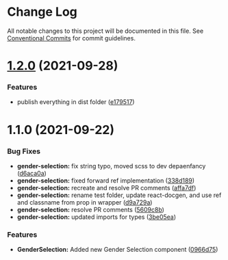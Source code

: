 # Change Log

All notable changes to this project will be documented in this file.
See [Conventional Commits](https://conventionalcommits.org) for commit guidelines.

# [1.2.0](https://github.com/mindbody/mbkit/compare/@mbkit/gender-selection@1.1.0...@mbkit/gender-selection@1.2.0) (2021-09-28)


### Features

* publish everything in dist folder ([e179517](https://github.com/mindbody/mbkit/commit/e179517c03ea9e8a9eac2d29b0442b27e085579b))





# 1.1.0 (2021-09-22)


### Bug Fixes

* **gender-selection:** fix string typo, moved scss to dev depaenfancy ([d6aca0a](https://github.com/mindbody/mbkit/commit/d6aca0a78a5d4c82cf8f12f08cfa2af2450d1acb))
* **gender-selection:** fixed forward ref implementation ([338d189](https://github.com/mindbody/mbkit/commit/338d18982d2ede0c9f05b0a603d909bc982bb64c))
* **gender-selection:** recreate and resolve PR comments ([affa7df](https://github.com/mindbody/mbkit/commit/affa7dfe5649445037cc339616406fff4b5d8829))
* **gender-selection:** rename test folder, update react-docgen, and use ref and classname from prop in wrapper ([d9a729a](https://github.com/mindbody/mbkit/commit/d9a729a272707ac0294a8eaa39b3baa76007936c))
* **gender-selection:** resolve PR comments ([5609c8b](https://github.com/mindbody/mbkit/commit/5609c8b777893a367522b3aae8c118017bd56654))
* **gender-selection:** updated imports for types ([3be05ea](https://github.com/mindbody/mbkit/commit/3be05ea1d90f8cc0208b9fac2929a6cef58b1a33))


### Features

* **GenderSelection:** Added new Gender Selection component ([0966d75](https://github.com/mindbody/mbkit/commit/0966d75b7f2feb4154ba3d175b873c89a198b35e))
